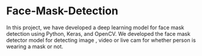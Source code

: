 # Face-Mask-Detection

In this project, we have developed a deep learning model for face mask detection using Python, Keras, and OpenCV. We developed the face mask detector model for detecting image , video or live cam for whether person is wearing a mask or not.
